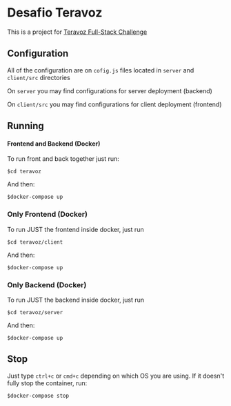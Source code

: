 # Desafio Teravoz

This is a project for [Teravoz Full-Stack Challenge](https://github.com/teravoz/challenge/tree/master/full-stack)

## Configuration
All of the configuration are on `cofig.js` files located in `server` and `client/src` directories

On `server` you may find configurations for server deployment (backend)

On `client/src` you may find configurations for client deployment (frontend)


## Running
#### Frontend and Backend (Docker)
To run front and back together just run:
```
$cd teravoz
```
And then:
```
$docker-compose up
```
### Only Frontend (Docker)
To run JUST the frontend inside docker, just run
```
$cd teravoz/client
```
And then:
```
$docker-compose up
```
### Only Backend (Docker)
To run JUST the backend inside docker, just run
```
$cd teravoz/server
```
And then:
```
$docker-compose up
```

## Stop
Just type `ctrl+c` or `cmd+c` depending on which OS you are using. If it doesn't fully stop the container, run:
```
$docker-compose stop
```